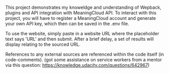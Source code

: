 This project demonstrates my knoweldge and understanding of Wepback, plugins and API integration with MeaningCloud API. To interact with this project, you will have to register a MeaningCloud account and generate your own API key, which then can be saved in the .env file.

To use the website, simply paste in a website URL where the placeholder text says 'URL' and then submit. After a brief delay, a set of results will display relating to the sourced URL.

References to any external sources are referenced within the code itself (in code-comments).
(got some assistance on service workers from a mentor via this question: https://knowledge.udacity.com/questions/642967)
